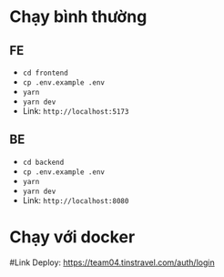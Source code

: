 # Chạy bình thường
## FE
- `cd frontend`
- `cp .env.example .env`
- `yarn`
- `yarn dev`
- Link: `http://localhost:5173`
## BE
- `cd backend`
- `cp .env.example .env`
- `yarn`
- `yarn dev`
- Link: `http://localhost:8080`

# Chạy với docker

#Link Deploy: 
https://team04.tinstravel.com/auth/login
